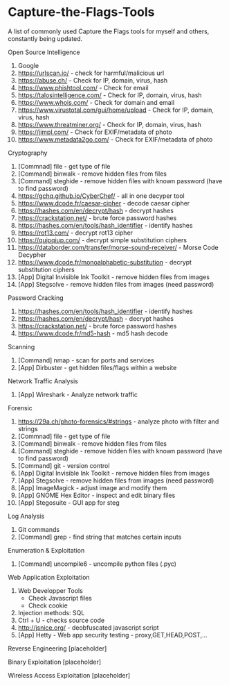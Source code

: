 # Capture-the-Flags-Tools
A list of commonly used Capture the Flags tools for myself and others, constantly being updated.

Open Source Intelligence
  1. Google
  2. https://urlscan.io/ - check for harmful/malicious url
  3. https://abuse.ch/ - Check for IP, domain, virus, hash
  4. https://www.phishtool.com/ - Check for email
  5. https://talosintelligence.com/ - Check for IP, domain, virus, hash
  6. https://www.whois.com/ - Check for domain and email
  7. https://www.virustotal.com/gui/home/upload - Check for IP, domain, virus, hash
  8. https://www.threatminer.org/ - Check for IP, domain, virus, hash
  9. https://jimpl.com/ - Check for EXIF/metadata of photo
  10. https://www.metadata2go.com/ - Check for EXIF/metadata of photo
  
Cryptography
  1. [Commnad] file - get type of file
  2. [Command] binwalk - remove hidden files from files
  3. [Command] steghide - remove hidden files with known password (have to find password)
  4. https://gchq.github.io/CyberChef/ - all in one decyper tool
  5. https://www.dcode.fr/caesar-cipher - decode caesar cipher
  6. https://hashes.com/en/decrypt/hash - decrypt hashes
  7. https://crackstation.net/ - brute force password hashes
  8. https://hashes.com/en/tools/hash_identifier - identify hashes
  9. https://rot13.com/ - decrypt rot13 cipher
  10. https://quipqiup.com/ - decrypt simple substitution ciphers
  11. https://databorder.com/transfer/morse-sound-receiver/ - Morse Code Decypher
  12. https://www.dcode.fr/monoalphabetic-substitution - decrypt substitution ciphers
  13. [App] Digital Invisible Ink Toolkit - remove hidden files from images
  14. [App] Stegsolve - remove hidden files from images (need password)
  
Password Cracking
   1. https://hashes.com/en/tools/hash_identifier - identify hashes
   2. https://hashes.com/en/decrypt/hash - decrypt hashes
   3. https://crackstation.net/ - brute force password hashes
   4. https://www.dcode.fr/md5-hash - md5 hash decode
   
Scanning
  1. [Command] nmap - scan for ports and services
  2. [App] Dirbuster - get hidden files/flags within a website

Network Traffic Analysis
  1. [App] Wireshark - Analyze network traffic
  
Forensic
  1. https://29a.ch/photo-forensics/#strings - analyze photo with filter and strings
  2. [Commnad] file - get type of file
  3. [Command] binwalk - remove hidden files from files
  4. [Command] steghide - remove hidden files with known password (have to find password)
  5. [Command] git - version control
  6. [App] Digital Invisible Ink Toolkit - remove hidden files from images
  7. [App] Stegsolve - remove hidden files from images (need password)
  8. [App] ImageMagick - adjust image and modify them
  9. [App] GNOME Hex Editor - inspect and edit binary files
  10. [App] Stegosuite - GUI app for steg

Log Analysis
  1. Git commands
  2. [Command] grep - find string that matches certain inputs

Enumeration & Exploitation
  1. [Command] uncompile6 - uncompile python files (.pyc)

Web Application Exploitation
  1. Web Developper Tools
      - Check Javascript files 
      - Check cookie
  2. Injection methods: SQL
  3. Ctrl + U - checks source code
  4. http://jsnice.org/ - deobfuscated javascript script
  5. [App] Hetty - Web app security testing - proxy,GET,HEAD,POST,...

Reverse Engineering
  [placeholder]

Binary Exploitation
  [placeholder]
  
Wireless Access Exploitation
  [placeholder]
